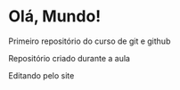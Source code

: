 # Olá, Mundo!
 Primeiro repositório do curso de git e github

 Repositório criado durante a aula

Editando pelo site
